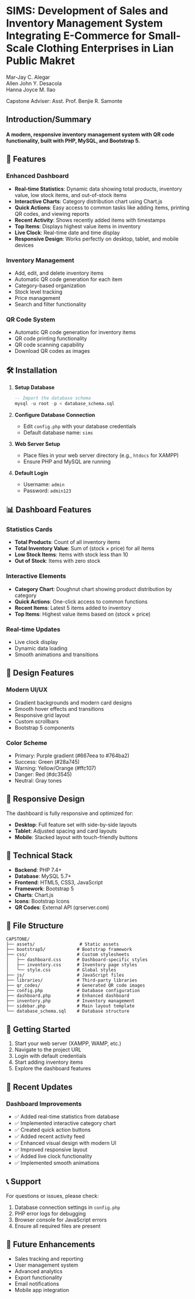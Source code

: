 # SIMS: Development of Sales and Inventory Management System Integrating E-Commerce for Small-Scale Clothing Enterprises in Lian Public Makret

Mar-Jay C. Alegar  
Allen John Y. Desacola  
Hanna Joyce M. Ilao  

Capstone Adviser: Asst. Prof. Benjie R. Samonte  


## Introduction/Summary
#### A modern, responsive inventory management system with QR code functionality, built with PHP, MySQL, and Bootstrap 5.

## 🚀 Features

### Enhanced Dashboard
- **Real-time Statistics**: Dynamic data showing total products, inventory value, low stock items, and out-of-stock items
- **Interactive Charts**: Category distribution chart using Chart.js
- **Quick Actions**: Easy access to common tasks like adding items, printing QR codes, and viewing reports
- **Recent Activity**: Shows recently added items with timestamps
- **Top Items**: Displays highest value items in inventory
- **Live Clock**: Real-time date and time display
- **Responsive Design**: Works perfectly on desktop, tablet, and mobile devices

### Inventory Management
- Add, edit, and delete inventory items
- Automatic QR code generation for each item
- Category-based organization
- Stock level tracking
- Price management
- Search and filter functionality

### QR Code System
- Automatic QR code generation for inventory items
- QR code printing functionality
- QR code scanning capability
- Download QR codes as images

## 🛠️ Installation

1. **Setup Database**
   ```sql
   -- Import the database schema
   mysql -u root -p < database_schema.sql
   ```

2. **Configure Database Connection**
   - Edit `config.php` with your database credentials
   - Default database name: `sims`

3. **Web Server Setup**
   - Place files in your web server directory (e.g., `htdocs` for XAMPP)
   - Ensure PHP and MySQL are running

4. **Default Login**
   - Username: `admin`
   - Password: `admin123`

## 📊 Dashboard Features

### Statistics Cards
- **Total Products**: Count of all inventory items
- **Total Inventory Value**: Sum of (stock × price) for all items
- **Low Stock Items**: Items with stock less than 10
- **Out of Stock**: Items with zero stock

### Interactive Elements
- **Category Chart**: Doughnut chart showing product distribution by category
- **Quick Actions**: One-click access to common functions
- **Recent Items**: Latest 5 items added to inventory
- **Top Items**: Highest value items based on (stock × price)

### Real-time Updates
- Live clock display
- Dynamic data loading
- Smooth animations and transitions

## 🎨 Design Features

### Modern UI/UX
- Gradient backgrounds and modern card designs
- Smooth hover effects and transitions
- Responsive grid layout
- Custom scrollbars
- Bootstrap 5 components

### Color Scheme
- Primary: Purple gradient (#667eea to #764ba2)
- Success: Green (#28a745)
- Warning: Yellow/Orange (#ffc107)
- Danger: Red (#dc3545)
- Neutral: Gray tones

## 📱 Responsive Design

The dashboard is fully responsive and optimized for:
- **Desktop**: Full feature set with side-by-side layouts
- **Tablet**: Adjusted spacing and card layouts
- **Mobile**: Stacked layout with touch-friendly buttons

## 🔧 Technical Stack

- **Backend**: PHP 7.4+
- **Database**: MySQL 5.7+
- **Frontend**: HTML5, CSS3, JavaScript
- **Framework**: Bootstrap 5
- **Charts**: Chart.js
- **Icons**: Bootstrap Icons
- **QR Codes**: External API (qrserver.com)

## 📁 File Structure

```
CAPSTONE/
├── assets/                 # Static assets
├── bootstrap5/            # Bootstrap framework
├── css/                   # Custom stylesheets
│   ├── dashboard.css      # Dashboard-specific styles
│   ├── inventory.css      # Inventory page styles
│   └── style.css          # Global styles
├── js/                    # JavaScript files
├── libraries/             # Third-party libraries
├── qr_codes/              # Generated QR code images
├── config.php             # Database configuration
├── dashboard.php          # Enhanced dashboard
├── inventory.php          # Inventory management
├── sidebar.php            # Main layout template
└── database_schema.sql    # Database structure
```

## 🚀 Getting Started

1. Start your web server (XAMPP, WAMP, etc.)
2. Navigate to the project URL
3. Login with default credentials
4. Start adding inventory items
5. Explore the dashboard features

## 🔄 Recent Updates

### Dashboard Improvements
- ✅ Added real-time statistics from database
- ✅ Implemented interactive category chart
- ✅ Created quick action buttons
- ✅ Added recent activity feed
- ✅ Enhanced visual design with modern UI
- ✅ Improved responsive layout
- ✅ Added live clock functionality
- ✅ Implemented smooth animations

## 📞 Support

For questions or issues, please check:
1. Database connection settings in `config.php`
2. PHP error logs for debugging
3. Browser console for JavaScript errors
4. Ensure all required files are present

## 🔮 Future Enhancements

- Sales tracking and reporting
- User management system
- Advanced analytics
- Export functionality
- Email notifications
- Mobile app integration 
